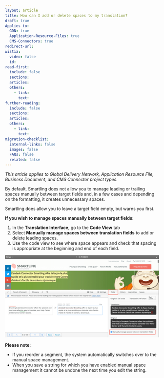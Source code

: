 ```yaml
---
layout: article
title: How can I add or delete spaces to my translation?
draft: true
Applies to:
  GDN: true
  Application-Resource-Files: true
  CMS-Connectors: true
redirect-url:
wistia:
  video: false
  id:
read-first:
  include: false
  sections:
  articles:
  others:
    - link:
      text:
further-reading:
  include: false
  sections:
  articles:
  others:
    - link:
      text:
migration-checklist:
  internal-links: false
  images: false
  FAQs: false
  related: false
---
```



*This article applies to Global Delivery Network, Application Resource File, Business Document, and CMS Connector project types.*

By default, Smartling does not allow you to manage leading or trailing spaces manually between target fields and, in a few cases and depending on the formatting, it creates unnecessary spaces.

Smartling does allow you to leave a target field empty, but warns you first.

**If you wish to manage spaces manually between target fields:**

1. In the **Translation Interface**, go to the **Code View** tab
2. Select **Manually manage spaces between translation fields** to add or delete leading spaces.
3. Use the code view to see where space appears and check that spacing is appropriate at the beginning and end of each field.


![](/uploads/versions/smartling___translations_management_---x----2480-1324x---.png)

**Please note:**

* If you reorder a segment, the system automatically switches over to the manual space management.
* When you save a string for which you have enabled manual space management it cannot be undone the next time you edit the string.